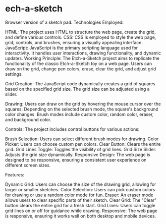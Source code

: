 # ech-a-sketch
Browser version of a sketch pad.
Technologies Employed:

HTML: The project uses HTML to structure the web page, create the grid, and define various controls.
CSS: CSS is employed to style the web page, grid, controls, and brushes, ensuring a visually appealing interface.
JavaScript: JavaScript is the primary scripting language used for interactivity. It handles user interactions, drawing functionality, and dynamic updates.
Working Principle:
The Etch-a-Sketch project aims to replicate the functionality of the classic Etch-a-Sketch toy on a web page. Users can draw on the grid, change pen colors, erase, clear the grid, and adjust grid settings.

Grid Creation: The JavaScript code dynamically creates a grid of squares based on the specified grid size. The grid size can be adjusted using a slider.

Drawing: Users can draw on the grid by hovering the mouse cursor over the squares. Depending on the selected brush mode, the square's background color changes. Brush modes include custom color, random color, eraser, and background color.

Controls: The project includes control buttons for various actions:

Brush Selection: Users can select different brush modes for drawing.
Color Picker: Users can choose custom pen colors.
Clear Button: Clears the entire grid.
Grid Lines Toggle: Toggles the visibility of grid lines.
Grid Size Slider: Adjusts the grid size dynamically.
Responsive Design: The web page is designed to be responsive, ensuring a consistent user experience on different screen sizes.

Features:

Dynamic Grid: Users can choose the size of the drawing grid, allowing for larger or smaller sketches.
Color Selection: Users can pick custom colors for drawing or use a random color mode for fun.
Eraser: An eraser mode allows users to clear specific parts of their sketch.
Clear Grid: The "Clear" button clears the entire grid for a fresh start.
Grid Lines: Users can toggle grid lines on or off for guidance while drawing.
Responsive: The web page is responsive, ensuring it works well on both desktop and mobile devices.
